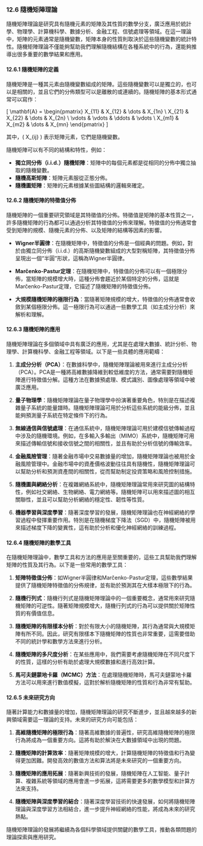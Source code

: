 ### 12.6 隨機矩陣理論

隨機矩陣理論是研究具有隨機元素的矩陣及其性質的數學分支，廣泛應用於統計學、物理學、計算機科學、數據分析、金融工程、信號處理等領域。在這一理論中，矩陣的元素通常是隨機變數，矩陣本身的性質則取決於這些隨機變數的統計特性。隨機矩陣理論不僅能夠幫助我們理解隨機結構在各種系統中的行為，還能夠推導出很多重要的數學結果和應用。

#### 12.6.1 隨機矩陣的定義

隨機矩陣是一種其元素由隨機變數組成的矩陣。這些隨機變數可以是獨立的，也可以是相關的，並且它們的分佈類型可以是離散的或連續的。隨機矩陣的基本形式通常可以寫作：

\[
\mathbf{A} = \begin{pmatrix}
X_{11} & X_{12} & \dots & X_{1n} \\
X_{21} & X_{22} & \dots & X_{2n} \\
\vdots & \vdots & \ddots & \vdots \\
X_{m1} & X_{m2} & \dots & X_{mn}
\end{pmatrix}
\]

其中，\( X_{ij} \) 表示矩陣元素，它們是隨機變數。

隨機矩陣可以有不同的結構和特性，例如：

- **獨立同分佈（i.i.d.）隨機矩陣**：矩陣中的每個元素都是從相同的分佈中獨立抽取的隨機變數。
- **隨機高斯矩陣**：矩陣元素服從正態分佈。
- **隨機圖矩陣**：矩陣的元素根據某些圖結構的邏輯來確定。

#### 12.6.2 隨機矩陣的特徵值分佈

隨機矩陣的一個重要研究領域是其特徵值的分佈。特徵值是矩陣的基本性質之一，許多隨機矩陣的行為都可以通過分析其特徵值的分佈來理解。特徵值的分佈通常會受到矩陣的規模、隨機元素的分佈、以及矩陣的結構等因素的影響。

- **Wigner半圓律**：在隨機矩陣中，特徵值的分佈是一個經典的問題。例如，對於由獨立同分佈（i.i.d.）的高斯隨機變數組成的大型對稱矩陣，其特徵值分佈呈現出一個“半圓”形狀，這稱為Wigner半圓律。

- **Marčenko-Pastur定理**：在隨機矩陣中，特徵值的分佈可以有一個極限分佈，當矩陣的規模增大時，這種分佈會趨近於某個特定的分佈，這就是Marčenko-Pastur定理，它描述了隨機矩陣的特徵值分佈。

- **大規模隨機矩陣的極限行為**：當隨著矩陣規模的增大，特徵值的分佈通常會收斂到某個極限分佈。這一極限行為可以通過一些數學工具（如主成分分析）來解析和理解。

#### 12.6.3 隨機矩陣的應用

隨機矩陣理論在多個領域中具有廣泛的應用，尤其是在處理大數據、統計分析、物理學、計算機科學、金融工程等領域。以下是一些具體的應用範疇：

1. **主成分分析（PCA）**：在數據科學中，隨機矩陣理論被用來進行主成分分析（PCA）。PCA是一種將高維數據降維到較低維度的方法，通常需要對隨機矩陣進行特徵值分解。這種方法在數據預處理、模式識別、圖像處理等領域中被廣泛應用。

2. **量子物理學**：隨機矩陣理論在量子物理學中扮演著重要角色，特別是在描述複雜量子系統的能量譜時。隨機矩陣理論可用於分析這些系統的能級分佈，並且能夠預測量子系統在特定條件下的行為。

3. **無線通信與信號處理**：在通信系統中，隨機矩陣理論可用於建模信號傳輸過程中涉及的隨機環境。例如，在多輸入多輸出（MIMO）系統中，隨機矩陣可用來描述傳輸信號和接收信號之間的相關性，並且有助於分析信號的傳輸效率。

4. **金融風險管理**：隨著金融市場中交易數據量的增加，隨機矩陣理論也被用於金融風險管理中。金融市場中的資產價格波動往往具有隨機性，隨機矩陣理論可以幫助分析和預測資產間的相關性，從而幫助制定投資策略和風險控制措施。

5. **隨機圖與網絡分析**：在複雜網絡系統中，隨機矩陣理論常用來研究圖的結構特性，例如社交網絡、生物網絡、電力網絡等。隨機矩陣可以用來描述圖的相互關聯性，並且可以幫助分析網絡的穩定性、韌性等性質。

6. **機器學習與深度學習**：隨著深度學習的發展，隨機矩陣理論也在神經網絡的學習過程中發揮重要作用。特別是在隨機梯度下降法（SGD）中，隨機矩陣被用來描述梯度下降的變異性，這有助於分析和優化神經網絡的訓練過程。

#### 12.6.4 隨機矩陣的數學工具

在隨機矩陣理論中，數學工具和方法的應用是至關重要的，這些工具幫助我們理解矩陣的性質及其行為。以下是一些常用的數學工具：

1. **矩陣特徵值分佈**：如Wigner半圓律和Marčenko-Pastur定理，這些數學結果提供了隨機矩陣特徵值的分佈規律，並有助於預測其在大樣本極限下的行為。

2. **隨機行列式**：隨機行列式是隨機矩陣理論中的一個重要概念，通常用來研究隨機矩陣的可逆性。隨著矩陣規模增大，隨機行列式的行為可以提供關於矩陣性質的有價值信息。

3. **隨機矩陣的有限樣本分析**：對於有限大小的隨機矩陣，其行為通常與大規模矩陣有所不同。因此，研究有限樣本下隨機矩陣的性質也非常重要，這需要借助不同的統計學和數學方法來進行分析。

4. **隨機矩陣的多尺度分析**：在某些應用中，我們需要考慮隨機矩陣在不同尺度下的性質，這樣的分析有助於處理大規模數據和進行高效計算。

5. **馬可夫鏈蒙地卡羅（MCMC）方法**：在處理隨機矩陣時，馬可夫鏈蒙地卡羅方法可以用來進行數值模擬，這對於解析隨機矩陣的性質和行為非常有幫助。

#### 12.6.5 未來研究方向

隨著計算能力和數據量的增加，隨機矩陣理論的研究不斷進步，並且越來越多的新興領域需要這一理論的支持。未來的研究方向可能包括：

1. **高維隨機矩陣的極限行為**：隨著高維數據的普遍性，研究高維隨機矩陣的極限行為將成為一個重要方向。這將有助於解決在大數據領域中出現的問題。

2. **隨機矩陣的計算效率**：隨著矩陣規模的增大，計算隨機矩陣的特徵值和行為變得更加困難。開發高效的數值方法和算法將是未來研究的一個重要方向。

3. **隨機矩陣的應用拓展**：隨著新興技術的發展，隨機矩陣在人工智能、量子計算、複雜系統等領域的應用會進一步拓展，這將需要更多的數學模型和計算方法來支持。

4. **隨機矩陣與深度學習的結合**：隨著深度學習技術的快速發展，如何將隨機矩陣理論與深度學習方法相結合，進一步提升神經網絡的性能，將成為未來的研究熱點。

隨機矩陣理論的發展將繼續為各個科學領域提供關鍵的數學工具，推動各類問題的理論探索與應用研究。